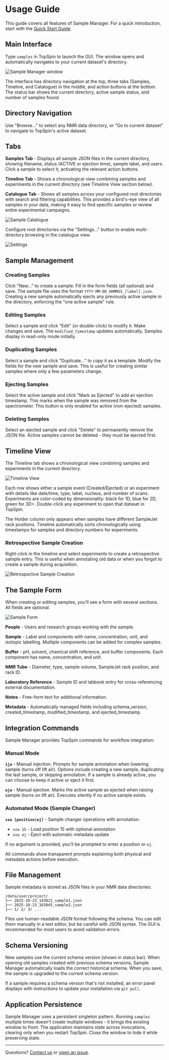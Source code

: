 # Usage Guide

This guide covers all features of Sample Manager. For a quick introduction, start with the [Quick Start Guide](getting-started/quickstart.md).

## Main Interface

Type `samples` in TopSpin to launch the GUI. The window opens and automatically navigates to your current dataset's directory.

![Sample Manager window](images/sample-catalogue.png)

The interface has directory navigation at the top, three tabs (Samples, Timeline, and Catalogue) in the middle, and action buttons at the bottom. The status bar shows the current directory, active sample status, and number of samples found.

## Directory Navigation

Use "Browse..." to select any NMR data directory, or "Go to current dataset" to navigate to TopSpin's active dataset.

## Tabs

**Samples Tab** - Displays all sample JSON files in the current directory, showing filename, status (ACTIVE or ejection time), sample label, and users. Click a sample to select it, activating the relevant action buttons.

**Timeline Tab** - Shows a chronological view combining samples and experiments in the current directory (see Timeline View section below).

**Catalogue Tab** - Shows all samples across your configured root directories with search and filtering capabilities. This provides a bird's-eye view of all samples in your data, making it easy to find specific samples or review entire experimental campaigns.

![Sample Catalogue](images/sample-catalogue.png)

Configure root directories via the "Settings..." button to enable multi-directory browsing in the catalogue view.

![Settings](images/settings-root-directories.png)

## Sample Management

### Creating Samples

Click "New..." to create a sample. Fill in the form fields (all optional) and save. The sample file uses the format `YYYY-MM-DD_HHMMSS_[label].json`. Creating a new sample automatically ejects any previously active sample in the directory, enforcing the "one active sample" rule.

### Editing Samples

Select a sample and click "Edit" (or double-click) to modify it. Make changes and save. The `modified_timestamp` updates automatically. Samples display in read-only mode initially.

### Duplicating Samples

Select a sample and click "Duplicate..." to copy it as a template. Modify the fields for the new sample and save. This is useful for creating similar samples where only a few parameters change.

### Ejecting Samples

Select the active sample and click "Mark as Ejected" to add an ejection timestamp. This marks when the sample was removed from the spectrometer. This button is only enabled for active (non-ejected) samples.

### Deleting Samples

Select an ejected sample and click "Delete" to permanently remove the JSON file. Active samples cannot be deleted - they must be ejected first.

## Timeline View

The Timeline tab shows a chronological view combining samples and experiments in the current directory.

![Timeline View](images/timeline.png)

Each row shows either a sample event (Created/Ejected) or an experiment with details like date/time, type, label, nucleus, and number of scans. Experiments are color-coded by dimensionality: black for 1D, blue for 2D, green for 3D+. Double-click any experiment to open that dataset in TopSpin.

The Holder column only appears when samples have different SampleJet rack positions. Timeline automatically sorts chronologically using timestamps for samples and directory numbers for experiments.

### Retrospective Sample Creation

Right-click in the timeline and select experiments to create a retrospective sample entry. This is useful when annotating old data or when you forgot to create a sample during acquisition.

![Retrospective Sample Creation](images/retrospective-sample-creation.png)

## The Sample Form

When creating or editing samples, you'll see a form with several sections. All fields are optional.

![Sample Form](images/editing-sample-buffer.png)

**People** - Users and research groups working with the sample.

**Sample** - Label and components with name, concentration, unit, and isotopic labelling. Multiple components can be added for complex samples.

**Buffer** - pH, solvent, chemical shift reference, and buffer components. Each component has name, concentration, and unit.

**NMR Tube** - Diameter, type, sample volume, SampleJet rack position, and rack ID.

**Laboratory Reference** - Sample ID and labbook entry for cross-referencing external documentation.

**Notes** - Free-form text for additional information.

**Metadata** - Automatically managed fields including schema_version, created_timestamp, modified_timestamp, and ejected_timestamp.

## Integration Commands

Sample Manager provides TopSpin commands for workflow integration:

### Manual Mode

**`ija`** - Manual injection. Prompts for sample annotation when lowering sample (turns off lift air). Options include creating a new sample, duplicating the last sample, or skipping annotation. If a sample is already active, you can choose to keep it active or eject it first.

**`eja`** - Manual ejection. Marks the active sample as ejected when raising sample (turns on lift air). Executes silently if no active sample exists.

### Automated Mode (Sample Changer)

**`sxa [position|ej]`** - Sample changer operations with annotation:
- `sxa 15` - Load position 15 with optional annotation
- `sxa ej` - Eject with automatic metadata update

If no argument is provided, you'll be prompted to enter a position or `ej`.

All commands show transparent prompts explaining both physical and metadata actions before execution.

## File Management

Sample metadata is stored as JSON files in your NMR data directories:

```
/data/user/project/
├── 2025-10-23_143022_sample1.json
├── 2025-10-23_163045_sample2.json
├── 1/ 2/ 3/ ...
```

Files use human-readable JSON format following the schema. You can edit them manually in a text editor, but be careful with JSON syntax. The GUI is recommended for most users to avoid validation errors.

## Schema Versioning

New samples use the current schema version (shown in status bar). When opening old samples created with previous schema versions, Sample Manager automatically loads the correct historical schema. When you save, the sample is upgraded to the current schema version.

If a sample requires a schema version that's not installed, an error panel displays with instructions to update your installation via `git pull`.

## Application Persistence

Sample Manager uses a persistent singleton pattern. Running `samples` multiple times doesn't create multiple windows - it brings the existing window to front. The application maintains state across invocations, clearing only when you restart TopSpin. Close the window to hide it while preserving state.

---

Questions? [Contact us](mailto:c.waudby@ucl.ac.uk) or [open an issue](https://github.com/waudbygroup/topspin-samples/issues).

